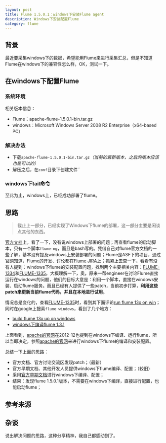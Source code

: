 ```yaml
---
layout: post
title: Flume 1.5.0.1：windows下安装Flume agent
description: Windows下安装配置Flume
category: flume
---
```


## 背景

最近要采集windows下的数据，希望能用Flume来进行采集汇总，但是不知道Flume在windows下的兼容性怎么样，OK，测试一下。


## 在windows下配置Flume

### 系统环境

相关版本信息：

* Flume：apache-flume-1.5.0.1-bin.tar.gz
* windows：Microsoft Windows Server 2008 R2 Enterprise（x64-based PC）


### 解决办法

* 下载`apache-flume-1.5.0.1-bin.tar.gz`*（当前的最新版本，之后的版本应该也是可以的）*
* 解压之后，在`conf`目录下创建文件``


### windows下tail命令

至此为止，windows上，已经成功部署了flume。

## 思路

> 截止上一部分，已经实现了Windows下flume的部署，这一部分主要是闲谈点其他的东西。

[官方文档][Flume 1.5 User Guide]上，看了一下，没有说windows上部署的问题；再查看flume的启动脚本，只有一个脚本`flume-ng`，而且是bash写的。凭借自己对flume官方文档的一些了解，基本没有提及windows上安装部署的问题；Flume是ASF下的项目，通过[官网][How to Get Involved]知道，Flume的开发、讨论都在[Flume JIRA][Flume JIRA]上；抓紧上去查一下，看看有没有人提到：windows下flume的安装配置问题，找到两个主要相关内容：[FLUME-1334][FLUME-1334]和[FLUME-1335][FLUME-1335]。大概理解一下，奥，原来一帮engineer在讨论Flume直接运行在windows的问题，他们的目标大意是：利用一个脚本，直接在windows安装、启动flume服务。而且已经有人提供了一些patch，当前初步打算，**利用这些patch来更新当前flume代码，并且在本地进行试用**。

情况总是变化的，查看[FLUME-1335][FLUME-1335]时，看到其下面评论[run flume 13x on win][run flume 13x on win]；同时在google上搜索`flume windows`，看到了几个地方：

* [build flume 13x up on windows][build flume 13x up on windows]
* [windows下编译flume 1.3.1][windows下编译flume 1.3.1]

上面看到，[apache的官网][build flume 13x up on windows]在2012-12也提到在windows下编译、运行flume，所以当即决定，参照[apache的官网][build flume 13x up on windows]来进行windows下flume的编译和安装配置。

总结一下上面的思路：

* 官方文档、官方讨论交流区发现patch；（最新）
* 官方早期文档、其他开发人员提供windows下flume编译、配置；（较旧）
* 采用[官方早期文档][build flume 13x up on windows]进行windows下编译、配置；
* 结果：发现flume 1.5.0.1版本，不需要在windows下编译，直接进行配置，也能启动flume；








## 参考来源







## 杂谈

说出解决问题的思路，这种分享精神，我自己都感动到了。







[NingG]:    						http://ningg.github.com  "NingG"
[Flume JIRA]:						https://issues.apache.org/jira/browse/FLUME
[Flume 1.5 User Guide]:				http://flume.apache.org/FlumeUserGuide.html
[How to Get Involved]:				http://flume.apache.org/getinvolved.html
[FLUME-1335]:						https://issues.apache.org/jira/browse/FLUME-1335
[FLUME-1334]:						https://issues.apache.org/jira/browse/FLUME-1334
[run flume 13x on win]:				http://mapredit.blogspot.de/2012/07/run-flume-13x-on-windows.html
[build flume 13x up on windows]:	https://cwiki.apache.org/confluence/display/FLUME/Build+Flume+1.3.x+up+on+Windows
[windows下编译flume 1.3.1]:			http://abloz.com/2013/02/18/compile-under-windows-flume-1-3-1.html


